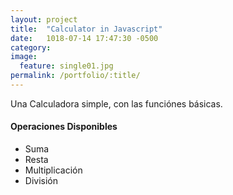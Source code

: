 ```yaml
---
layout: project
title:  "Calculator in Javascript"
date:   1018-07-14 17:47:30 -0500
category:
image:
  feature: single01.jpg
permalink: /portfolio/:title/
---
```

Una Calculadora simple, con las funciónes básicas.

#### Operaciones Disponibles
- Suma
- Resta
- Multiplicación
- División

